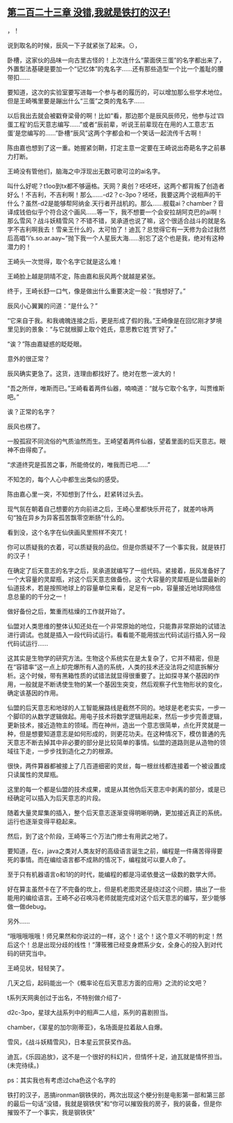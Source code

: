 ## [第二百二十三章 没错,我就是铁打的汉子!](https://www.xxbiquge.com/11_11207/8941801.html)


  >

  ，！

  说到取名的时候，辰风一下子就紧张了起来。⊙，

  卧槽，这家伙的品味一向古里古怪的！上次连什么“蒙面侠三蛋”的名字都出来了，外置型法基硬是要加一个“记忆体”的鬼名字……还有那些造型一个比一个羞耻的腰带扣……

  要知道，这次的实验室要写进每一个参与者的履历的，可以增加那么些学术地位。但是王崎嘴里要是蹦出什么“三蛋”之类的鬼名字……

  以后我出去就会被戳脊梁骨的啊！比如“看，那边那个是辰风辰师兄，他参与过‘四蛋工程’的后天意志编写……”或者“辰前辈，听说王前辈现在在用的人工意志‘五蛋’是您编写的……”卧槽“辰风”这两个字都会和一个笑话一起流传千古啊！

  陈由嘉也想到了这一重。她握紧剑鞘，打定主意一定要在王崎说出奇葩名字之前暴力打断。

  王崎没有管他们，脑海之中浮现出无数可歌可泣的ai名字。

  叫什么好呢？t1oo到tx都不够逼格。天网？奥创？呸呸呸，这两个都背叛了创造者好么！不吉利，不吉利啊！那么……-d2？c-3po？呸呸，我要这两个说相声的干什么？虽然-d2是能够帮阿纳金.天行者开战机的。那么……舰载ai？chamber？音译成钱伯似乎个符合这个画风……等一下，我不想要一个会安拉胡阿克巴的ai啊！那么雪风？战斗妖精雪风？不错不错，吴承道也说了嘛，这个很适合战斗的就是名字不吉利啊我去！雪亲王什么的，太可怕了！迪瓦？总觉得它有一天修为会过我然后高唱“i’s.so.ar.aay~”抛下我一个人星辰大海……别忘了这个也是我，绝对有这种潜力的！

  王崎头一次觉得，取个名字它就是这么难！

  王崎脸上越是阴晴不定，陈由嘉和辰风两个就越是紧张。

  终于，王崎长舒一口气，像是做出什么重要决定一般：“我想好了。”

  辰风小心翼翼的问道：“是什么？”

  “它来自于我。和我魂魄连接之后，更是形成了假的我。”王崎像是在回忆刚才梦境里见到的景象：“与它就根脚上取个姓氏，意思教它姓‘贾’好了。”

  “诶？”陈由嘉疑惑的眨眨眼。

  意外的很正常？

  辰风确实更急了。这货，连理由都找好了。绝对在憋一波大的！

  “吾之所伴，唯斯而已。”王崎看着两件仙器，喃喃道：“就与它取个名字，叫贾维斯吧。”

  诶？正常的名字？

  辰风也楞了。

  一股孤寂不同流俗的气质油然而生。王崎望着两件仙器，望着里面的后天意志。眼神不由得痴了。

  “求道终究是孤苦之事，所能倚仗的，唯我而已吧……”

  不知怎的，每个人心中都生出类似的感受。

  陈由嘉心里一突，不知想到了什么，赶紧转过头去。

  现气氛在朝着自己想要的方向前进之后，王崎心里都快乐开花了，就差吟咏两句“独在异乡为异客孤苦飘零空断肠”什么的。

  看到没，这个名字在仙侠画风里照样不突兀！

  你可以质疑我的衣着，可以质疑我的品位。但是你质疑不了一个事实我，就是铁打的汉子！

  在确定了后天意志的名字之后，吴承道就编写了一组代码。紧接着，辰风准备好了一个大容量的灵犀瓶，对这个后天意志做备份。这个大容量的灵犀瓶是仙盟最新的仙道技术，若是按照地球上的容量单位来看，足足有一pb，容量接近地球网络信息总量的的千分之一！

  做好备份之后，繁重而枯燥的工作就开始了。

  仙盟对人类思维的整体认知还处在一个非常原始的地位，只能靠非常原始的试错法进行调试。也就是插入一段代码试运行。看看能不能用拔出代码试运行插入另一段代码试运行……

  这其实是生物学的研究方法。生物这个系统实在是太复杂了，它并不精密，但是在“容错率”这一点上却完爆所有人造的系统，人类的技术还没法将之彻底拆解分析。这个时候，带有黑箱性质的试错法就显得很重要了。比如探寻某个基因的作用，一般就是不断诱使生物的某一个基因生突变，然后观察子代生物形状的变化，确定该基因的作用。

  仙盟的后天意志和地球的人工智能展路线是截然不同的。地球是老老实实，一步一个脚印的从数学逻辑做起。用电子技术将数学逻辑用起来，然后一步步完善逻辑，更新技术，接近造物主的领域。而在神州，造出一个意志很简单，点化开灵就是一种，但是想要知道意志是如何形成的，则更花功夫。在这种情况下，模仿普通的先天意志不断去掉其中非必要的部分是比较简单的事情。仙盟的道路则是从造物的领域往下走，一步步找到造化之力的根源。

  很快，两件算器都被接上了几百道细密的灵丝，每一根丝线都连接着一个被设置成只读属性的灵犀瓶。

  这里的每一个都是仙盟的技术成果，或是从其他伪后天意志中剥离的部分，或是已经确定可以插入为后天意志的片段。

  随着大量灵犀集的插入，整个后天意志逐渐变得明晰明确，更加接近真正的系统。运行也逐渐变得平稳起来。

  然后，到了这个阶段，王崎等三个万法门修士有用武之地了。

  要知道，在c，java之类对人类友好的高级语言诞生之前，编程是一件痛苦得得要死的事情。而在编绘语言都不成熟的情况下，编程就可以要人命了。

  至于只有机器语言o和1的的时代，能编程的都是冯诺依曼这一级数的数学大师。

  好在算主虽然卡在了不完备的坎上，但是机老图灵还是绕过这个问题，搞出了一些能用的编绘语言。王崎不必召唤冯老师就能完成对这个后天意志的编写，至少能够做一做debug。

  另外……

  “哦哦哦哦哦！师兄果然和你说过的一样，这个！这个！这个意义不明的判定！然后这个！总是出现分歧的线性！”薄筱雅已经变身燃系少女，全身心的投入到对代码的研究当中。

  王崎见状，轻轻笑了。

  几天之后，起码能出一个《概率论在后天意志方面的应用》之流的论文吧？

  t系列天网奥创过于出名，不特别做介绍了-

  d2c-3po，星球大战系列中的相声二人组，系列的喜剧担当。

  chamber，《翠星的加尔刚蒂亚》，名场面是拉着敌人自爆。

  雪风，《战斗妖精雪风》，日本星云赏获奖作品。

  迪瓦，《乐园追放》，这不是一个很好的科幻片，但情怀十足，迪瓦就是情怀担当。(未完待续。)

  ps：其实我也有考虑过cha色这个名字的

  铁打的汉子，恶搞ironman钢铁侠的，两次出现这个梗分别是电影第一部和第三部的最后一句话“没错，我就是钢铁侠”和“你可以摧毁我的房子，我的装备，但是你摧毁不了一个事实，我是钢铁侠”

  
